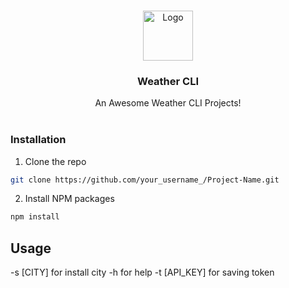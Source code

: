 <br/>
<p align="center">
  <a href="https://github.com//">
    <img src="images/logo.png" alt="Logo" width="80" height="80">
  </a>

  <h3 align="center">Weather CLI</h3>

  <p align="center">
    An Awesome Weather CLI Projects!
    <br/>
    <br/>
  </p>
</p>


### Installation

1. Clone the repo

```sh
git clone https://github.com/your_username_/Project-Name.git
```

2. Install NPM packages

```sh
npm install
```



## Usage

-s [CITY] for install city
-h for help
-t [API_KEY] for saving token


